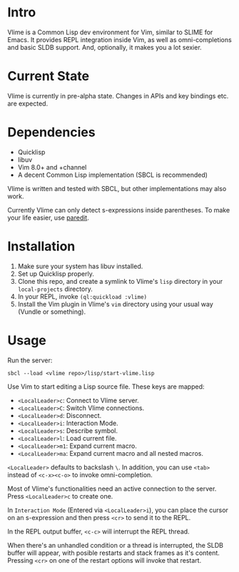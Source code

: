 Intro
=====

Vlime is a Common Lisp dev environment for Vim, similar to SLIME for Emacs. It
provides REPL integration inside Vim, as well as omni-completions and basic
SLDB support. And, optionally, it makes you a lot sexier.

Current State
=============

Vlime is currently in pre-alpha state. Changes in APIs and key bindings etc.
are expected.

Dependencies
============

* Quicklisp
* libuv
* Vim 8.0+ and +channel
* A decent Common Lisp implementation (SBCL is recommended)

Vlime is written and tested with SBCL, but other implementations may also work.

Currently Vlime can only detect s-expressions inside parentheses. To make your
life easier, use [paredit](https://github.com/kovisoft/paredit).

Installation
============

1. Make sure your system has libuv installed.
2. Set up Quicklisp properly.
3. Clone this repo, and create a symlink to Vlime's `lisp` directory in your
   `local-projects` directory.
4. In your REPL, invoke `(ql:quickload :vlime)`
5. Install the Vim plugin in Vlime's `vim` directory using your usual way
   (Vundle or something).

Usage
=====

Run the server:

    sbcl --load <vlime repo>/lisp/start-vlime.lisp

Use Vim to start editing a Lisp source file. These keys are mapped:

* `<LocalLeader>c`: Connect to Vlime server.
* `<LocalLeader>C`: Switch Vlime connections.
* `<LocalLeader>d`: Disconnect.
* `<LocalLeader>i`: Interaction Mode.
* `<LocalLeader>s`: Describe symbol.
* `<LocalLeader>l`: Load current file.
* `<LocalLeader>m1`: Expand current macro.
* `<LocalLeader>ma`: Expand current macro and all nested macros.

`<LocalLeader>` defaults to backslash `\`. In addition, you can use `<tab>`
instead of `<c-x><c-o>` to invoke omni-completion.

Most of Vlime's functionalities need an active connection to the server. Press
`<LocalLeader>c` to create one.

In `Interaction Mode` (Entered via `<LocalLeader>i`), you can place the cursor
on an s-expression and then press `<cr>` to send it to the REPL.

In the REPL output buffer, `<c-c>` will interrupt the REPL thread.

When there's an unhandled condition or a thread is interrupted, the SLDB
buffer will appear, with posible restarts and stack frames as it's content.
Pressing `<cr>` on one of the restart options will invoke that restart.
